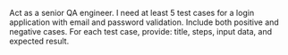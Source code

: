 Act as a senior QA engineer. I need at least 5 test cases for a login application with email and password validation. Include both positive and negative cases. For each test case, provide: title, steps, input data, and expected result.
